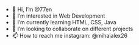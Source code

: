 - 👋 Hi, I’m @77en
- 👀 I’m interested in Web Development
- 🌱 I’m currently learning HTML, CSS, Java
- 💞️ I’m looking to collaborate on different projects
- 📫 How to reach me instagram: @mihaialex26

<!---
77en/77en is a ✨ special ✨ repository because its `README.md` (this file) appears on your GitHub profile.
You can click the Preview link to take a look at your changes.
--->
